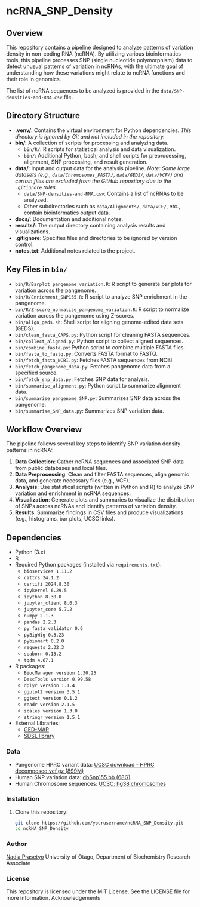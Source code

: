 # ncRNA_SNP_Density

## Overview
This repository contains a pipeline designed to analyze patterns of variation density in non-coding RNA (ncRNA). By utilizing various bioinformatics tools, this pipeline processes SNP (single nucleotide polymorphism) data to detect unusual patterns of variation in ncRNAs, with the ultimate goal of understanding how these variations might relate to ncRNA functions and their role in genomics.

The list of ncRNA sequences to be analyzed is provided in the `data/SNP-densities-and-RNA.csv` file.

## Directory Structure

- **.venv/**: Contains the virtual environment for Python dependencies. *This directory is ignored by Git and not included in the repository.*
- **bin/**: A collection of scripts for processing and analyzing data.
  - `bin/R/`: R scripts for statistical analysis and data visualization.
  - `bin/`: Additional Python, bash, and shell scripts for preprocessing, alignment, SNP processing, and result generation.
- **data/**: Input and output data for the analysis pipeline. *Note: Some large datasets (e.g., `data/Chromosomes_FASTA/`, `data/GEDS/`, `data/VCF/`) and certain files are excluded from the GitHub repository due to the `.gitignore` rules.*
  - `data/SNP-densities-and-RNA.csv`: Contains a list of ncRNAs to be analyzed.
  - Other subdirectories such as `data/Alignments/`, `data/VCF/`, etc., contain bioinformatics output data.
- **docs/**: Documentation and additional notes.
- **results/**: The output directory containing analysis results and visualizations.
- **.gitignore**: Specifies files and directories to be ignored by version control.
- **notes.txt**: Additional notes related to the project.

## Key Files in `bin/`
- `bin/R/Barplot_pangenome_variation.R`: R script to generate bar plots for variation across the pangenome.
- `bin/R/Enrichment_SNP155.R`: R script to analyze SNP enrichment in the pangenome.
- `bin/R/Z-score_normalise_pangenome_variation.R`: R script to normalize variation across the pangenome using Z-scores.
- `bin/align_geds.sh`: Shell script for aligning genome-edited data sets (GEDS).
- `bin/clean_fasta_CAPS.py`: Python script for cleaning FASTA sequences.
- `bin/collect_aligned.py`: Python script to collect aligned sequences.
- `bin/combine_fasta.py`: Python script to combine multiple FASTA files.
- `bin/fasta_to_fastq.py`: Converts FASTA format to FASTQ.
- `bin/fetch_fasta_NCBI.py`: Fetches FASTA sequences from NCBI.
- `bin/fetch_pangenome_data.py`: Fetches pangenome data from a specified source.
- `bin/fetch_snp_data.py`: Fetches SNP data for analysis.
- `bin/summarise_alignment.py`: Python script to summarize alignment data.
- `bin/summarise_pangenome_SNP.py`: Summarizes SNP data across the pangenome.
- `bin/summarise_SNP_data.py`: Summarizes SNP variation data.

## Workflow Overview
The pipeline follows several key steps to identify SNP variation density patterns in ncRNA:
1. **Data Collection**: Gather ncRNA sequences and associated SNP data from public databases and local files.
2. **Data Preprocessing**: Clean and filter FASTA sequences, align genomic data, and generate necessary files (e.g., VCF).
3. **Analysis**: Use statistical scripts (written in Python and R) to analyze SNP variation and enrichment in ncRNA sequences.
4. **Visualization**: Generate plots and summaries to visualize the distribution of SNPs across ncRNAs and identify patterns of variation density.
5. **Results**: Summarize findings in CSV files and produce visualizations (e.g., histograms, bar plots, UCSC links).

## Dependencies
- Python (3.x)
- R
- Required Python packages (installed via `requirements.txt`):
  - `bioservices 1.11.2`
  - `cattrs 24.1.2`
  - `certifi 2024.8.30`
  - `ipykernel 6.29.5`
  - `ipython 8.30.0`
  - `jupyter_client 8.6.3`
  - `jupyter_core 5.7.2`
  - `numpy 2.1.3`
  - `pandas 2.2.3`
  - `py_fasta_validator 0.6`
  - `pyBigWig 0.3.23`
  - `pybiomart 0.2.0`
  - `requests 2.32.3`
  - `seaborn 0.13.2`
  - `tqdm 4.67.1`
- R packages:
  - `BiocManager version 1.30.25`
  - `DescTools version 0.99.58`
  - `dplyr version 1.1.4`
  - `ggplot2 version 3.5.1`
  - `ggtext version 0.1.2`
  - `readr version 2.1.5`
  - `scales version 1.3.0`
  - `stringr version 1.5.1`
- External Libraries:
  - [GED-MAP](https://github.com/thomas-buechler-ulm/gedmap)
  - [SDSL library](https://github.com/simongog/sdsl-lite)


### Data
- Pangenome HPRC variant data: [UCSC download - HPRC decomposed.vcf.gz (899M)](https://hgdownload.soe.ucsc.edu/gbdb/hg38/hprc/)
- Human SNP variation data: [dbSnp155.bb (68G)](http://hgdownload.soe.ucsc.edu/gbdb/hg38/snp/)
- Human Chromosome sequences: [UCSC: hg38 chromosomes ](https://hgdownload.soe.ucsc.edu/goldenpath/hg38/chromosomes/)

### Installation
1. Clone this repository:
   ```bash
   git clone https://github.com/yourusername/ncRNA_SNP_Density.git
   cd ncRNA_SNP_Density

### Author
[Nadia Prasetyo](https://github.com/NadiaPrasetyo)
University of Otago, Department of Biochemistry
Research Associate

### License

This repository is licensed under the MIT License. See the LICENSE file for more information.
Acknowledgements

